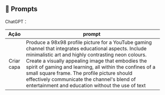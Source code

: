 ## 🧠 Prompts

ChatGPT：

|   Ação   | prompt                                                                                                                                                                                                                                                                         |
| :------: | ------------------------------------------------------------------------------------------------------------------------------------------------------------------------------------------------------------------------------------------------------------------------------ |
|  Criar capa  | Produce a 98x98 profile picture for a YouTube gaming channel that integrates educational aspects. Include minimalistic art and highly contrasting neon colours. Create a visually appealing image that embodies the spirit of gaming and learning, all within the confines of a small square frame. The profile picture should effectively communicate the channel's blend of entertainment and education without the use of text          |

